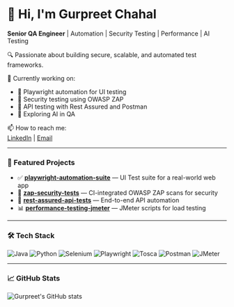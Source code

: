 # 👋 Hi, I'm Gurpreet Chahal

**Senior QA Engineer** | Automation | Security Testing | Performance | AI Testing

🔍 Passionate about building secure, scalable, and automated test frameworks.

💼 Currently working on:  
- 🔧 Playwright automation for UI testing  
- 🔐 Security testing using OWASP ZAP  
- 🚀 API testing with Rest Assured and Postman  
- 🧠 Exploring AI in QA

📫 How to reach me:  
[LinkedIn](https://www.linkedin.com/in/gurpreet-chahal999/) | [Email](mailto:gurpreetgulichahal@gmail.com)

---

### 🧪 Featured Projects
- ✅ **[playwright-automation-suite](https://github.com/Gurpreetgulichahal/Rusable-Framework)** — UI Test suite for a real-world web app
- 🔐 **[zap-security-tests](https://github.com/...)** — CI-integrated OWASP ZAP scans for security
- 🚀 **[rest-assured-api-tests](https://github.com/...)** — End-to-end API automation
- 📊 **[performance-testing-jmeter](https://github.com/...)** — JMeter scripts for load testing

---

### 🛠 Tech Stack
![Java](https://img.shields.io/badge/-Java-007396?style=flat&logo=java)
![Python](https://img.shields.io/badge/-Python-3776AB?style=flat&logo=python)
![Selenium](https://img.shields.io/badge/-Selenium-43B02A?style=flat&logo=selenium)
![Playwright](https://img.shields.io/badge/-Playwright-2EAD33?style=flat)
![Tosca](https://img.shields.io/badge/-Tosca-007ACC?style=flat)
![Postman](https://img.shields.io/badge/-Postman-FF6C37?style=flat&logo=postman)
![JMeter](https://img.shields.io/badge/-JMeter-D22128?style=flat&logo=apache)

---

### 📈 GitHub Stats
![Gurpreet's GitHub stats](https://github-readme-stats.vercel.app/api?username=Gurpreetgulichahal&show_icons=true&theme=default)
